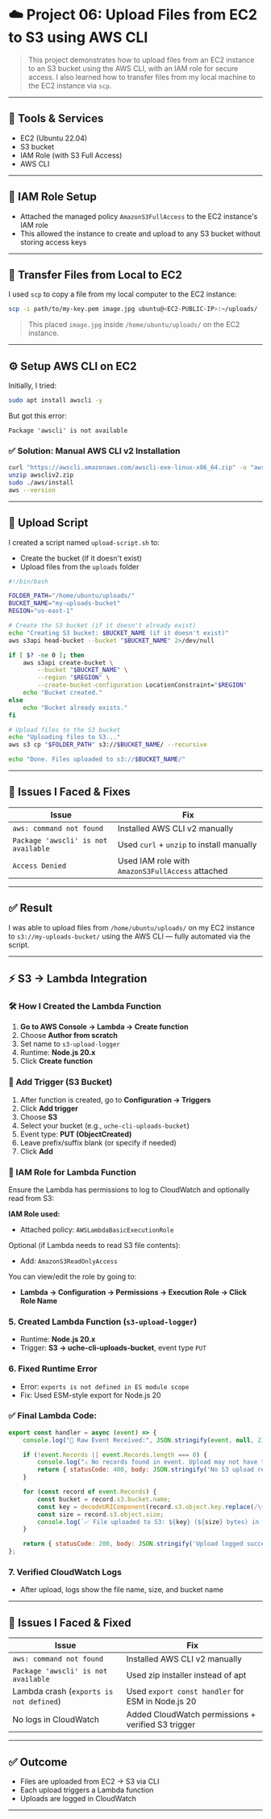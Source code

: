 # ☁️ Project 06: Upload Files from EC2 to S3 using AWS CLI

> This project demonstrates how to upload files from an EC2 instance to an S3 bucket using the AWS CLI, with an IAM role for secure access. I also learned how to transfer files from my local machine to the EC2 instance via `scp`.

---

## 🧰 Tools & Services
- EC2 (Ubuntu 22.04)
- S3 bucket
- IAM Role (with S3 Full Access)
- AWS CLI

---

## 🔐 IAM Role Setup

- Attached the managed policy `AmazonS3FullAccess` to the EC2 instance's IAM role
- This allowed the instance to create and upload to any S3 bucket without storing access keys

---

## 📁 Transfer Files from Local to EC2

I used `scp` to copy a file from my local computer to the EC2 instance:

```bash
scp -i path/to/my-key.pem image.jpg ubuntu@<EC2-PUBLIC-IP>:~/uploads/
```

> This placed `image.jpg` inside `/home/ubuntu/uploads/` on the EC2 instance.

---

## ⚙️ Setup AWS CLI on EC2

Initially, I tried:

```bash
sudo apt install awscli -y
```

But got this error:
```
Package 'awscli' is not available
```

### ✅ Solution: Manual AWS CLI v2 Installation

```bash
curl "https://awscli.amazonaws.com/awscli-exe-linux-x86_64.zip" -o "awscliv2.zip"
unzip awscliv2.zip
sudo ./aws/install
aws --version
```

---

## 📝 Upload Script

I created a script named `upload-script.sh` to:
- Create the bucket (if it doesn't exist)
- Upload files from the `uploads` folder

```bash
#!/bin/bash

FOLDER_PATH="/home/ubuntu/uploads/"
BUCKET_NAME="my-uploads-bucket"
REGION="us-east-1"

# Create the S3 bucket (if it doesn't already exist)
echo "Creating S3 bucket: $BUCKET_NAME (if it doesn't exist)"
aws s3api head-bucket --bucket "$BUCKET_NAME" 2>/dev/null

if [ $? -ne 0 ]; then
    aws s3api create-bucket \
        --bucket "$BUCKET_NAME" \
        --region "$REGION" \
        --create-bucket-configuration LocationConstraint="$REGION"
    echo "Bucket created."
else
    echo "Bucket already exists."
fi

# Upload files to the S3 bucket
echo "Uploading files to S3..."
aws s3 cp "$FOLDER_PATH" s3://$BUCKET_NAME/ --recursive

echo "Done. Files uploaded to s3://$BUCKET_NAME/"
```

---

## 🧯 Issues I Faced & Fixes

| Issue | Fix |
|-------|-----|
| `aws: command not found` | Installed AWS CLI v2 manually |
| `Package 'awscli' is not available` | Used `curl` + `unzip` to install manually |
| `Access Denied` | Used IAM role with `AmazonS3FullAccess` attached |

---

## ✅ Result

I was able to upload files from `/home/ubuntu/uploads/` on my EC2 instance to `s3://my-uploads-bucket/` using the AWS CLI — fully automated via the script.

---


## ⚡️ S3 → Lambda Integration

### 🛠️ How I Created the Lambda Function

1. **Go to AWS Console → Lambda → Create function**
2. Choose **Author from scratch**
3. Set name to `s3-upload-logger`
4. Runtime: **Node.js 20.x**
5. Click **Create function**

### 🔗 Add Trigger (S3 Bucket)
1. After function is created, go to **Configuration → Triggers**
2. Click **Add trigger**
3. Choose **S3**
4. Select your bucket (e.g., `uche-cli-uploads-bucket`)
5. Event type: **PUT (ObjectCreated)**
6. Leave prefix/suffix blank (or specify if needed)
7. Click **Add**

### 🔐 IAM Role for Lambda Function
Ensure the Lambda has permissions to log to CloudWatch and optionally read from S3:

**IAM Role used:**
- Attached policy: `AWSLambdaBasicExecutionRole`

Optional (if Lambda needs to read S3 file contents):
- Add: `AmazonS3ReadOnlyAccess`

You can view/edit the role by going to:
- **Lambda → Configuration → Permissions → Execution Role → Click Role Name**

### 5. **Created Lambda Function (`s3-upload-logger`)**
- Runtime: **Node.js 20.x**
- Trigger: **S3 → uche-cli-uploads-bucket**, event type `PUT`

### 6. **Fixed Runtime Error**
- Error: `exports is not defined in ES module scope`
- Fix: Used ESM-style export for Node.js 20

### ✅ Final Lambda Code:
```js
export const handler = async (event) => {
    console.log("🚨 Raw Event Received:", JSON.stringify(event, null, 2));

    if (!event.Records || event.Records.length === 0) {
        console.log("⚠️ No records found in event. Upload may not have triggered correctly.");
        return { statusCode: 400, body: JSON.stringify('No S3 upload records received.') };
    }

    for (const record of event.Records) {
        const bucket = record.s3.bucket.name;
        const key = decodeURIComponent(record.s3.object.key.replace(/\+/g, ' '));
        const size = record.s3.object.size;
        console.log(`✅ File uploaded to S3: ${key} (${size} bytes) in bucket ${bucket}`);
    }

    return { statusCode: 200, body: JSON.stringify('Upload logged successfully!') };
};
```

### 7. **Verified CloudWatch Logs**
- After upload, logs show the file name, size, and bucket name

---

## 🧯 Issues I Faced & Fixed

| Issue | Fix |
|-------|-----|
| `aws: command not found` | Installed AWS CLI v2 manually |
| `Package 'awscli' is not available` | Used zip installer instead of apt |
| Lambda crash (`exports is not defined`) | Used `export const handler` for ESM in Node.js 20 |
| No logs in CloudWatch | Added CloudWatch permissions + verified S3 trigger |

---

## ✅ Outcome
- Files are uploaded from EC2 → S3 via CLI
- Each upload triggers a Lambda function
- Uploads are logged in CloudWatch

---
